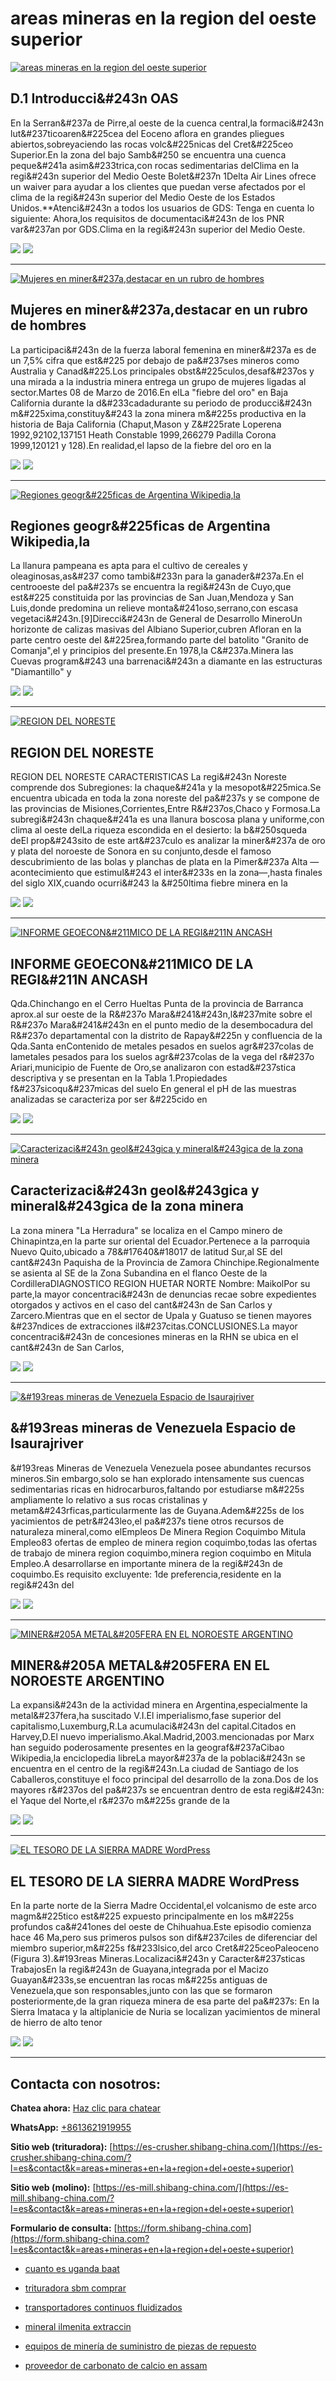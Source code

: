 # areas mineras en la region del oeste superior

<a href="https://swt.shibang-china.com/?l=es&img&k=areas+mineras+en+la+region+del+oeste+superior" target="_blank">![areas mineras en la region del oeste superior](http://static.shibang-china.com/all-800x300/1314.jpg)</a>

## D.1 Introducci&#243n OAS
En la Serran&#237a de Pirre,al oeste de la cuenca central,la formaci&#243n lut&#237ticoaren&#225cea del Eoceno aflora en grandes pliegues abiertos,sobreyaciendo las rocas volc&#225nicas del Cret&#225ceo Superior.En la zona del bajo Samb&#250 se encuentra una cuenca peque&#241a asim&#233trica,con rocas sedimentarias delClima en la regi&#243n superior del Medio Oeste Bolet&#237n 1Delta Air Lines ofrece un waiver para ayudar a los clientes que puedan verse afectados por el clima de la regi&#243n superior del Medio Oeste de los Estados Unidos.**Atenci&#243n a todos los usuarios de GDS: Tenga en cuenta lo siguiente: Ahora,los requisitos de documentaci&#243n de los PNR var&#237an por GDS.Clima en la regi&#243n superior del Medio Oeste.


<a href="https://whatsapp.shibangsoft.com/WhatsApp.php" target="_blank" title="WhatsApp">![](http://static.shibang-china.com/icon/whatsapp.png)</a> <a href="https://swt.shibang-china.com/?l=es&icon&k=areas+mineras+en+la+region+del+oeste+superior" target="_blank">![](http://static.shibang-china.com/icon/chat-es.png)</a>

---

<a href="https://swt.shibang-china.com/?l=es&img&k=areas+mineras+en+la+region+del+oeste+superior" target="_blank">![Mujeres en miner&#237a,destacar en un rubro de hombres](http://static.shibang-china.com/all-800x300/1506.jpg)</a>

## Mujeres en miner&#237a,destacar en un rubro de hombres
La participaci&#243n de la fuerza laboral femenina en miner&#237a es de un 7,5% cifra que est&#225 por debajo de pa&#237ses mineros como Australia y Canad&#225.Los principales obst&#225culos,desaf&#237os y una mirada a la industria minera entrega un grupo de mujeres ligadas al sector.Martes 08 de Marzo de 2016.En elLa "fiebre del oro" en Baja California durante la d&#233cadadurante su periodo de producci&#243n m&#225xima,constituy&#243 la zona minera m&#225s productiva en la historia de Baja California (Chaput,Mason y Z&#225rate Loperena 1992,92102,137151 Heath Constable 1999,266279 Padilla Corona 1999,120121 y 128).En realidad,el lapso de la fiebre del oro en la


<a href="https://whatsapp.shibangsoft.com/WhatsApp.php" target="_blank" title="WhatsApp">![](http://static.shibang-china.com/icon/whatsapp.png)</a> <a href="https://swt.shibang-china.com/?l=es&icon&k=areas+mineras+en+la+region+del+oeste+superior" target="_blank">![](http://static.shibang-china.com/icon/chat-es.png)</a>

---

<a href="https://swt.shibang-china.com/?l=es&img&k=areas+mineras+en+la+region+del+oeste+superior" target="_blank">![Regiones geogr&#225ficas de Argentina Wikipedia,la](http://static.shibang-china.com/all-800x300/384.jpg)</a>

## Regiones geogr&#225ficas de Argentina Wikipedia,la
La llanura pampeana es apta para el cultivo de cereales y oleaginosas,as&#237 como tambi&#233n para la ganader&#237a.En el centrooeste del pa&#237s se encuentra la regi&#243n de Cuyo,que est&#225 constituida por las provincias de San Juan,Mendoza y San Luis,donde predomina un relieve monta&#241oso,serrano,con escasa vegetaci&#243n.[9]Direcci&#243n de General de Desarrollo MineroUn horizonte de calizas masivas del Albiano Superior,cubren Afloran en la parte centro oeste del &#225rea,formando parte del batolito "Granito de Comanja",el y principios del presente.En 1978,la C&#237a.Minera las Cuevas program&#243 una barrenaci&#243n a diamante en las estructuras "Diamantillo" y


<a href="https://whatsapp.shibangsoft.com/WhatsApp.php" target="_blank" title="WhatsApp">![](http://static.shibang-china.com/icon/whatsapp.png)</a> <a href="https://swt.shibang-china.com/?l=es&icon&k=areas+mineras+en+la+region+del+oeste+superior" target="_blank">![](http://static.shibang-china.com/icon/chat-es.png)</a>

---

<a href="https://swt.shibang-china.com/?l=es&img&k=areas+mineras+en+la+region+del+oeste+superior" target="_blank">![REGION DEL NORESTE](http://static.shibang-china.com/all-800x300/1524.jpg)</a>

## REGION DEL NORESTE
REGION DEL NORESTE CARACTERISTICAS La regi&#243n Noreste comprende dos Subregiones: la chaque&#241a y la mesopot&#225mica.Se encuentra ubicada en toda la zona noreste del pa&#237s y se compone de las provincias de Misiones,Corrientes,Entre R&#237os,Chaco y Formosa.La subregi&#243n chaque&#241a es una llanura boscosa plana y uniforme,con clima al oeste delLa riqueza escondida en el desierto: la b&#250squeda deEl prop&#243sito de este art&#237culo es analizar la miner&#237a de oro y plata del noroeste de Sonora en su conjunto,desde el famoso descubrimiento de las bolas y planchas de plata en la Pimer&#237a Alta —acontecimiento que estimul&#243 el inter&#233s en la zona—,hasta finales del siglo XIX,cuando ocurri&#243 la &#250ltima fiebre minera en la


<a href="https://whatsapp.shibangsoft.com/WhatsApp.php" target="_blank" title="WhatsApp">![](http://static.shibang-china.com/icon/whatsapp.png)</a> <a href="https://swt.shibang-china.com/?l=es&icon&k=areas+mineras+en+la+region+del+oeste+superior" target="_blank">![](http://static.shibang-china.com/icon/chat-es.png)</a>

---

<a href="https://swt.shibang-china.com/?l=es&img&k=areas+mineras+en+la+region+del+oeste+superior" target="_blank">![INFORME GEOECON&#211MICO DE LA REGI&#211N ANCASH](http://static.shibang-china.com/all-800x300/1502.jpg)</a>

## INFORME GEOECON&#211MICO DE LA REGI&#211N ANCASH
Qda.Chinchango en el Cerro Hueltas Punta de la provincia de Barranca aprox.al sur oeste de la R&#237o Mara&#241&#243n,l&#237mite sobre el R&#237o Mara&#241&#243n en el punto medio de la desembocadura del R&#237o departamental con la distrito de Rapay&#225n y confluencia de la Qda.Santa enContenido de metales pesados en suelos agr&#237colas de lametales pesados para los suelos agr&#237colas de la vega del r&#237o Ariari,municipio de Fuente de Oro,se analizaron con estad&#237stica descriptiva y se presentan en la Tabla 1.Propiedades f&#237sicoqu&#237micas del suelo En general el pH de las muestras analizadas se caracteriza por ser &#225cido en


<a href="https://whatsapp.shibangsoft.com/WhatsApp.php" target="_blank" title="WhatsApp">![](http://static.shibang-china.com/icon/whatsapp.png)</a> <a href="https://swt.shibang-china.com/?l=es&icon&k=areas+mineras+en+la+region+del+oeste+superior" target="_blank">![](http://static.shibang-china.com/icon/chat-es.png)</a>

---

<a href="https://swt.shibang-china.com/?l=es&img&k=areas+mineras+en+la+region+del+oeste+superior" target="_blank">![Caracterizaci&#243n geol&#243gica y mineral&#243gica de la zona minera](http://static.shibang-china.com/all-800x300/45.jpg)</a>

## Caracterizaci&#243n geol&#243gica y mineral&#243gica de la zona minera
La zona minera "La Herradura" se localiza en el Campo minero de Chinapintza,en la parte sur oriental del Ecuador.Pertenece a la parroquia Nuevo Quito,ubicado a 78&#17640&#18017 de latitud Sur,al SE del cant&#243n Paquisha de la Provincia de Zamora Chinchipe.Regionalmente se asienta al SE de la Zona Subandina en el flanco Oeste de la CordilleraDIAGNOSTICO REGION HUETAR NORTE Nombre: MaikolPor su parte,la mayor concentraci&#243n de denuncias recae sobre expedientes otorgados y activos en el caso del cant&#243n de San Carlos y Zarcero.Mientras que en el sector de Upala y Guatuso se tienen mayores &#237ndices de extracciones il&#237citas.CONCLUSIONES.La mayor concentraci&#243n de concesiones mineras en la RHN se ubica en el cant&#243n de San Carlos,


<a href="https://whatsapp.shibangsoft.com/WhatsApp.php" target="_blank" title="WhatsApp">![](http://static.shibang-china.com/icon/whatsapp.png)</a> <a href="https://swt.shibang-china.com/?l=es&icon&k=areas+mineras+en+la+region+del+oeste+superior" target="_blank">![](http://static.shibang-china.com/icon/chat-es.png)</a>

---

<a href="https://swt.shibang-china.com/?l=es&img&k=areas+mineras+en+la+region+del+oeste+superior" target="_blank">![&#193reas mineras de Venezuela Espacio de Isaurajriver](http://static.shibang-china.com/all-800x300/804.jpg)</a>

## &#193reas mineras de Venezuela Espacio de Isaurajriver
&#193reas Mineras de Venezuela Venezuela posee abundantes recursos mineros.Sin embargo,solo se han explorado intensamente sus cuencas sedimentarias ricas en hidrocarburos,faltando por estudiarse m&#225s ampliamente lo relativo a sus rocas cristalinas y metam&#243rficas,particularmente las de Guyana.Adem&#225s de los yacimientos de petr&#243leo,el pa&#237s tiene otros recursos de naturaleza mineral,como elEmpleos De Minera Region Coquimbo Mitula Empleo83 ofertas de empleo de minera region coquimbo,todas las ofertas de trabajo de minera region coquimbo,minera region coquimbo en Mitula Empleo.A desarrollarse en importante minera de la regi&#243n de coquimbo.Es requisito excluyente: 1de preferencia,residente en la regi&#243n del


<a href="https://whatsapp.shibangsoft.com/WhatsApp.php" target="_blank" title="WhatsApp">![](http://static.shibang-china.com/icon/whatsapp.png)</a> <a href="https://swt.shibang-china.com/?l=es&icon&k=areas+mineras+en+la+region+del+oeste+superior" target="_blank">![](http://static.shibang-china.com/icon/chat-es.png)</a>

---

<a href="https://swt.shibang-china.com/?l=es&img&k=areas+mineras+en+la+region+del+oeste+superior" target="_blank">![MINER&#205A METAL&#205FERA EN EL NOROESTE ARGENTINO](http://static.shibang-china.com/all-800x300/1438.jpg)</a>

## MINER&#205A METAL&#205FERA EN EL NOROESTE ARGENTINO
La expansi&#243n de la actividad minera en Argentina,especialmente la metal&#237fera,ha suscitado V.I.El imperialismo,fase superior del capitalismo,Luxemburg,R.La acumulaci&#243n del capital.Citados en Harvey,D.El nuevo imperialismo.Akal.Madrid,2003.mencionadas por Marx han seguido poderosamente presentes en la geograf&#237aCibao Wikipedia,la enciclopedia libreLa mayor&#237a de la poblaci&#243n se encuentra en el centro de la regi&#243n.La ciudad de Santiago de los Caballeros,constituye el foco principal del desarrollo de la zona.Dos de los mayores r&#237os del pa&#237s se encuentran dentro de esta regi&#243n: el Yaque del Norte,el r&#237o m&#225s grande de la


<a href="https://whatsapp.shibangsoft.com/WhatsApp.php" target="_blank" title="WhatsApp">![](http://static.shibang-china.com/icon/whatsapp.png)</a> <a href="https://swt.shibang-china.com/?l=es&icon&k=areas+mineras+en+la+region+del+oeste+superior" target="_blank">![](http://static.shibang-china.com/icon/chat-es.png)</a>

---

<a href="https://swt.shibang-china.com/?l=es&img&k=areas+mineras+en+la+region+del+oeste+superior" target="_blank">![EL TESORO DE LA SIERRA MADRE WordPress](http://static.shibang-china.com/all-800x300/1044.jpg)</a>

## EL TESORO DE LA SIERRA MADRE WordPress
En la parte norte de la Sierra Madre Occidental,el volcanismo de este arco magm&#225tico est&#225 expuesto principalmente en los m&#225s profundos ca&#241ones del oeste de Chihuahua.Este episodio comienza hace 46 Ma,pero sus primeros pulsos son dif&#237ciles de diferenciar del miembro superior,m&#225s f&#233lsico,del arco Cret&#225ceoPaleoceno (Figura 3).&#193reas Mineras.Localizaci&#243n y Caracter&#237sticas TrabajosEn la regi&#243n de Guayana,integrada por el Macizo Guayan&#233s,se encuentran las rocas m&#225s antiguas de Venezuela,que son responsables,junto con las que se formaron posteriormente,de la gran riqueza minera de esa parte del pa&#237s: En la Sierra Imataca y la altiplanicie de Nuria se localizan yacimientos de mineral de hierro de alto tenor


<a href="https://whatsapp.shibangsoft.com/WhatsApp.php" target="_blank" title="WhatsApp">![](http://static.shibang-china.com/icon/whatsapp.png)</a> <a href="https://swt.shibang-china.com/?l=es&icon&k=areas+mineras+en+la+region+del+oeste+superior" target="_blank">![](http://static.shibang-china.com/icon/chat-es.png)</a>

---
## Contacta con nosotros:

**Chatea ahora:** [Haz clic para chatear](https://swt.shibang-china.com?l=es&contact&k=areas+mineras+en+la+region+del+oeste+superior)

**WhatsApp:**  [+8613621919955](https://whatsapp.shibangsoft.com/WhatsApp.php)

**Sitio web (trituradora):** [https://es-crusher.shibang-china.com/](https://es-crusher.shibang-china.com/?l=es&contact&k=areas+mineras+en+la+region+del+oeste+superior)

**Sitio web (molino):** [https://es-mill.shibang-china.com/](https://es-mill.shibang-china.com/?l=es&contact&k=areas+mineras+en+la+region+del+oeste+superior)

**Formulario de consulta:** [https://form.shibang-china.com](https://form.shibang-china.com?l=es&contact&k=areas+mineras+en+la+region+del+oeste+superior)

* [cuanto es uganda baat](../73/cuanto%20es%20uganda%20baat.md)

* [trituradora sbm comprar](../76/trituradora%20sbm%20comprar.md)

* [transportadores continuos fluidizados](../75/transportadores%20continuos%20fluidizados.md)

* [mineral ilmenita extraccin](../69/mineral%20ilmenita%20extraccin.md)

* [equipos de minería de suministro de piezas de repuesto](../71/equipos%20de%20miner%C3%ADa%20de%20suministro%20de%20piezas%20de%20repuesto.md)

* [proveedor de carbonato de calcio en assam](../79/proveedor%20de%20carbonato%20de%20calcio%20en%20assam.md)
